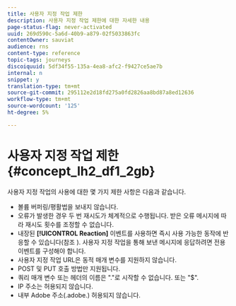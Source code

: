 ```yaml
---
title: 사용자 지정 작업 제한
description: 사용자 지정 작업 제한에 대한 자세한 내용
page-status-flag: never-activated
uuid: 269d590c-5a6d-40b9-a879-02f5033863fc
contentOwner: sauviat
audience: rns
content-type: reference
topic-tags: journeys
discoiquuid: 5df34f55-135a-4ea8-afc2-f9427ce5ae7b
internal: n
snippet: y
translation-type: tm+mt
source-git-commit: 295112e2d18fd275a0fd2826aa8bd87a8ed12636
workflow-type: tm+mt
source-wordcount: '125'
ht-degree: 5%

---
```



# 사용자 지정 작업 제한 {#concept_lh2_df1_2gb}

사용자 지정 작업의 사용에 대한 몇 가지 제한 사항은 다음과 같습니다.

* 볼륨 버퍼링/평활법을 보내지 않습니다.
* 오류가 발생한 경우 두 번 재시도가 체계적으로 수행됩니다. 받은 오류 메시지에 따라 재시도 횟수를 조정할 수 없습니다.
* 내장된 **[!UICONTROL Reaction]** 이벤트를 사용하면 즉시 사용 가능한 동작에 반응할 수 있습니다(참조 [](../building-journeys/event-activities.md)). 사용자 지정 작업을 통해 보낸 메시지에 응답하려면 전용 이벤트를 구성해야 합니다.
* 사용자 지정 작업 URL은 동적 매개 변수를 지원하지 않습니다.
* POST 및 PUT 호출 방법만 지원됩니다.
* 쿼리 매개 변수 또는 헤더의 이름은 &quot;.&quot;로 시작할 수 없습니다. 또는 &quot;$&quot;.
* IP 주소는 허용되지 않습니다.
* 내부 Adobe 주소(.adobe.) 허용되지 않습니다.
